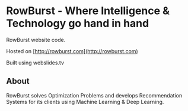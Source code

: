 # RowBurst - Where Intelligence & Technology go hand in hand
RowBurst website code.

Hosted on [http://rowburst.com](http://rowburst.com)

Built using webslides.tv

## About
RowBurst solves Optimization Problems and develops Recommendation Systems for its clients using Machine Learning & Deep Learning.